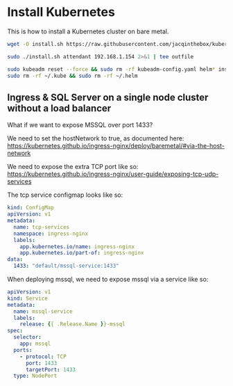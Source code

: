 # Install Kubernetes

This is how to install a Kubernetes cluster on bare metal.

```sh
wget -O install.sh https://raw.githubusercontent.com/jacqinthebox/kubernetes-scripts/master/install2.sh && chmod u=rwx install.sh

sudo ./install.sh attendant 192.168.1.154 2>&1 | tee outfile

sudo kubeadm reset --force && sudo rm -rf kubeadm-config.yaml helm* install.sh && sudo rm -rf /tmp/installed
sudo rm -rf ~/.kube && sudo rm -rf ~/.helm
```

## Ingress & SQL Server on a single node cluster without a load balancer

What if we want to expose MSSQL over port 1433?

We need to set the hostNetwork to true, as documented here:  
https://kubernetes.github.io/ingress-nginx/deploy/baremetal/#via-the-host-network

We need to expose the extra TCP port like so:  
https://kubernetes.github.io/ingress-nginx/user-guide/exposing-tcp-udp-services

The tcp service configmap looks like so:

```yaml
kind: ConfigMap
apiVersion: v1
metadata:
  name: tcp-services
  namespace: ingress-nginx
  labels:
    app.kubernetes.io/name: ingress-nginx
    app.kubernetes.io/part-of: ingress-nginx
data:
  1433: "default/mssql-service:1433"
```

When deploying mssql, we need to expose mssql via a service like so:

```yaml
apiVersion: v1
kind: Service
metadata:
  name: mssql-service
  labels:
    release: {{ .Release.Name }}-mssql
spec:
  selector:
    app: mssql
  ports:
    - protocol: TCP
      port: 1433
      targetPort: 1433
  type: NodePort

```